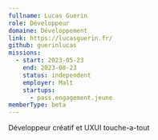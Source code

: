 ```yaml
---
fullname: Lucas Guerin
role: Développeur
domaine: Développement
link: https://lucasguerin.fr/
github: guerinlucas
missions:
  - start: 2023-05-23
    end: 2023-08-23
    status: independent
    employer: Malt
    startups:
      - pass.engagement.jeune
memberType: beta
---
```

Développeur créatif et UXUI touche-a-tout